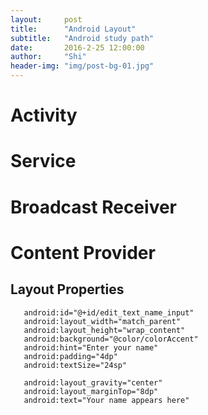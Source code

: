```yaml
---
layout:     post
title:      "Android Layout"
subtitle:   "Android study path"
date:       2016-2-25 12:00:00
author:     "Shi"
header-img: "img/post-bg-01.jpg"
---
```




# Activity

# Service

# Broadcast Receiver

# Content Provider



## Layout Properties

       android:id="@+id/edit_text_name_input"
       android:layout_width="match_parent"
       android:layout_height="wrap_content"
       android:background="@color/colorAccent"
       android:hint="Enter your name"
       android:padding="4dp"
       android:textSize="24sp"

       android:layout_gravity="center"
       android:layout_marginTop="8dp"
       android:text="Your name appears here"
       
       
